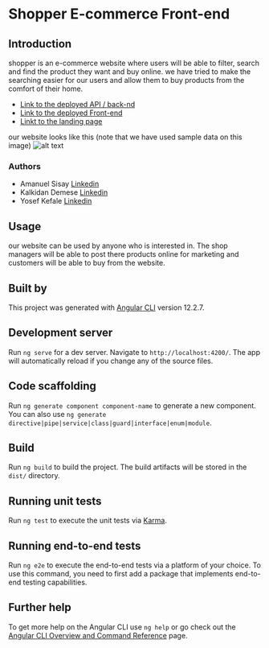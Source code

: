 # Shopper E-commerce Front-end


## Introduction
shopper is an e-commerce website where users will be able to filter, search and find the product they want and buy online. we have tried to make the searching easier for our users and allow them to buy products from the comfort of their home. 
- [Link to the deployed API / back-nd](https://ethio-shop.herokuapp.com/)
- [Link to the deployed Front-end](https://kalkidan999.github.io/Emarket/shop)
- [Linkt to the landing page](https://kalkidan999.github.io/Emarket/)

our website looks like this (note that we have used sample data on this image)
![alt text](https://github.com/amanabiy/shopper-backend/blob/main/shopping_png.png)

### Authors
- Amanuel Sisay [Linkedin](https://www.linkedin.com/in/amanuel-abiy-87b044201/)
- Kalkidan Demese [Linkedin](https://www.linkedin.com/in/amanuel-abiy-87b044201/)
- Yosef Kefale [Linkedin](https://www.linkedin.com/in/amanuel-abiy-87b044201/)

## Usage
our website can be used by anyone who is interested in. The shop managers will be able to post there products online for marketing and customers will be able to buy from the website.

## Built by
This project was generated with [Angular CLI](https://github.com/angular/angular-cli) version 12.2.7.


## Development server

Run `ng serve` for a dev server. Navigate to `http://localhost:4200/`. The app will automatically reload if you change any of the source files.

## Code scaffolding

Run `ng generate component component-name` to generate a new component. You can also use `ng generate directive|pipe|service|class|guard|interface|enum|module`.

## Build

Run `ng build` to build the project. The build artifacts will be stored in the `dist/` directory.

## Running unit tests

Run `ng test` to execute the unit tests via [Karma](https://karma-runner.github.io).

## Running end-to-end tests

Run `ng e2e` to execute the end-to-end tests via a platform of your choice. To use this command, you need to first add a package that implements end-to-end testing capabilities.

## Further help

To get more help on the Angular CLI use `ng help` or go check out the [Angular CLI Overview and Command Reference](https://angular.io/cli) page.
